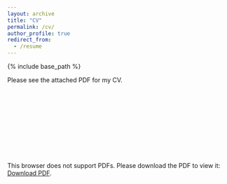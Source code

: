 ```yaml
---
layout: archive
title: "CV"
permalink: /cv/
author_profile: true
redirect_from:
  - /resume
---
```


{% include base_path %}

Please see the attached PDF for my CV.

<object data="https://jaylenwang7.github.io/files/JaylenWang_CV.pdf" type="CV/pdf" width="700px" height="700px">
    <embed src="https://jaylenwang7.github.io/files/JaylenWang_CV.pdf">
        <p>This browser does not support PDFs. Please download the PDF to view it: <a href="https://jaylenwang7.github.io/files/JaylenWang_CV.pdf">Download PDF</a>.</p>
    </embed>
</object>
